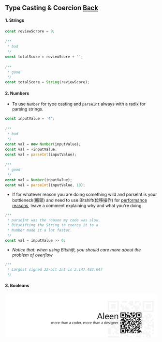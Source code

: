 ## Type Casting & Coercion [**Back**](./../README.md)

#### 1. Strings

```js
const reviewScrore = 9;

/**
 * bad
 */
const totalScore = reviewScore + '';

/**
 * good
 */
const totalScore = String(reviewScore);
```

#### 2. Numbers

- To use `Number` for type casting and `parseInt` always with a radix for parsing strings.

```js
const inputValue = '4';

/**
 * bad
 */
const val = new Number(inputValue);
const val = +inputValue;
const val = parseInt(inputValue);

/**
 * good
 */
const val = Number(inputValue);
const val = parseInt(inputValue, 10);
```

- If for whatever reason you are doing something wild and parseInt is your bottleneck(瓶頸) and need to use Bitshift(位移操作) for [performance reasons](http://jsperf.com/coercion-vs-casting/3), leave a comment explaining why and what you're doing.

```js
/**
 * parseInt was the reason my code was slow.
 * Bitshifting the String to coerce it to a
 * Number made it a lot faster.
 */
const val = inputValue >> 0;
```
- *Notice that: when using Bitshift, you should care more about the problem of overflow*

```js
/**
 * Largest signed 32-bit Int is 2,147,483,647
 */
```

#### 3. Booleans


<a href="http://aleen42.github.io/" target="_blank" ><img src="./../pic/tail.gif"></a>